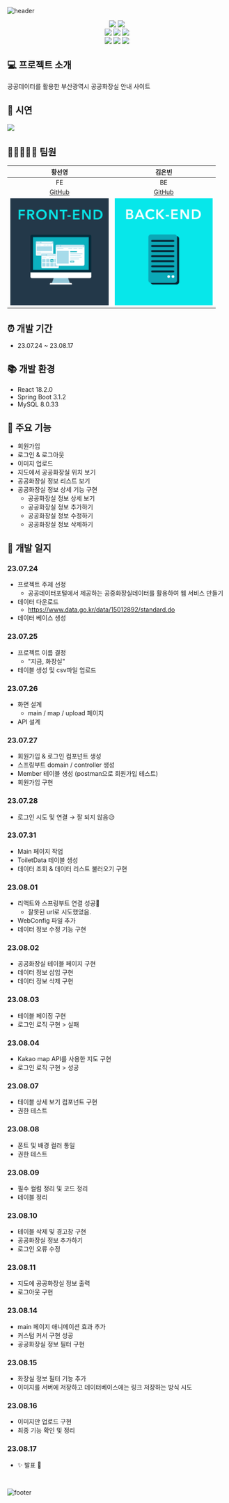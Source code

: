 ![header](https://capsule-render.vercel.app/api?type=soft&color=0:2e87ec,100:8dd2f7&height=300&section=header&text=Public%20Toilet%20Info&fontColor=FFFFFF&fontSize=60&desc=Web%20Project%20using%20public%20data&descAlignY=70&animation=fadeIn)



<div align="center">
	<img src="https://img.shields.io/badge/React-61DAFB?style=flat&logo=React&logoColor=white"/>
    <img src="https://img.shields.io/badge/Tailwind CSS-06B6D4?style=flat&logo=Tailwind CSS&logoColor=white"/>
</div>

<div align="center">
    <img src="https://img.shields.io/badge/springboot-6DB33F?style=flat&logo=springboot&logoColor=white">
    <img src="https://img.shields.io/badge/springsecurity 6.1.1-6DB33F?style=flat&logo=springsecurity&logoColor=white">
    <img src="https://img.shields.io/badge/mysql-4479A1?style=flat&logo=mysql&logoColor=white">
</div>

<div align="center">
    <img src="https://img.shields.io/badge/Visual Studio Code-007ACC?style=flat&logo=Visual Studio Code&logoColor=white"/>
    <img src="https://img.shields.io/badge/Postman-FF6C37?style=flat&logo=Postman&logoColor=white"/>
    <img src="https://img.shields.io/badge/GitHub-181717?style=flat&logo=GitHub&logoColor=white"/>
    

</div>

## 💻 프로젝트 소개
공공데이터를 활용한 부산광역시 공공화장실 안내 사이트

## 🎥 시연
![](/_source/Project_Demo.gif)

## 👩🏻‍🤝‍👩🏻 팀원
|황선영|김은빈|
|:---:|:---:|
|FE|BE|
|[GitHub](https://github.com/syhwang-dev)|[GitHub](https://github.com/ksm54654)|
|![](/_source/FE.png)|![](/_source/BE.png)|

## ⏰ 개발 기간
- 23.07.24 ~ 23.08.17

## 📚 개발 환경
- React 18.2.0
- Spring Boot 3.1.2
- MySQL 8.0.33

## 📌 주요 기능
- 회원가입 
- 로그인 & 로그아웃
- 이미지 업로드
- 지도에서 공공화장실 위치 보기
- 공공화장실 정보 리스트 보기
- 공공화장실 정보 상세 기능 구현
    - 공공화장실 정보 상세 보기
    - 공공화장실 정보 추가하기
    - 공공화장실 정보 수정하기
    - 공공화장실 정보 삭제하기

## 📃 개발 일지
### 23.07.24
- 프로젝트 주제 선정
    - 공공데이터포털에서 제공하는 공중화장실데이터를 활용하여 웹 서비스 만들기
- 데이터 다운로드
    - <https://www.data.go.kr/data/15012892/standard.do>
- 데이터 베이스 생성

### 23.07.25
- 프로젝트 이름 결정
    - "지금, 화장실"
- 테이블 생성 및 csv파일 업로드

### 23.07.26
- 화면 설계
    - main / map / upload 페이지 
- API 설계

### 23.07.27
- 회원가입 & 로그인 컴포넌트 생성
- 스프링부트 domain / controller 생성
- Member 테이블 생성 (postman으로 회원가입 테스트)
- 회원가입 구현

### 23.07.28
- 로그인 시도 및 연결 → 잘 되지 않음😥

### 23.07.31
- Main 페이지 작업
- ToiletData 테이블 생성
- 데이터 조회 & 데이터 리스트 불러오기 구현

### 23.08.01
- 리액트와 스프링부트 연결 성공🤩
    - 잘못된 url로 시도했었음.
- WebConfig 파일 추가
- 데이터 정보 수정 기능 구현

### 23.08.02
- 공공화장실 테이블 페이지 구현
- 데이터 정보 삽입 구현
- 데이터 정보 삭제 구현

### 23.08.03
- 테이블 페이징 구현
- 로그인 로직 구현 > 실패

### 23.08.04
- Kakao map API를 사용한 지도 구현
- 로그인 로직 구현 > 성공

### 23.08.07
- 테이블 상세 보기 컴포넌트 구현
- 권한 테스트

### 23.08.08
- 폰트 및 배경 컬러 통일
- 권한 테스트

### 23.08.09
- 필수 컬럼 정리 및 코드 정리
- 테이블 정리

### 23.08.10
- 테이블 삭제 및 경고창 구현
- 공공화장실 정보 추가하기
- 로그인 오류 수정 

### 23.08.11
- 지도에 공공화장실 정보 출력
- 로그아웃 구현

### 23.08.14
- main 페이지 애니메이션 효과 추가
- 커스텀 커서 구현 성공
- 공공화장실 정보 필터 구현

### 23.08.15
- 화장실 정보 필터 기능 추가
- 이미지를 서버에 저장하고 데이터베이스에는 링크 저장하는 방식 시도

### 23.08.16
- 이미지만 업로드 구현
- 최종 기능 확인 및 정리 

### 23.08.17
- ✨ 발표 🎉

<br/>

![footer](https://capsule-render.vercel.app/api?type=soft&color=0:2e87ec,100:8dd2f7&section=footer)